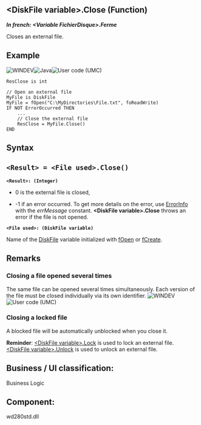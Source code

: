 


## &lt;DiskFile variable&gt;.Close (Function)

***In french: &lt;Variable FichierDisque&gt;.Ferme***



<a name="XUse"></a>
<a name="Use"></a>
<a name="description"></a>
Closes an external file.


<a name="Example1"></a>
<a name="sample_code"></a>

## Example

![WINDEV](https://doc.pcsoft.fr/ext/images/us/WD.png)![Java](https://doc.pcsoft.fr/ext/images/us/JAVA.png)![User code (UMC)](https://doc.pcsoft.fr/ext/images/us/MCU.png) 
```wl
ResClose is int

// Open an external file
MyFile is DiskFile
MyFile = fOpen("C:\MyDirectories\File.txt", foReadWrite)
IF NOT ErrorOccurred THEN
	...
	// Close the external file
	ResClose = MyFile.Close()
END
```

<a name="XSYNTAX"></a>
<a name="SYNTAX1"></a>

## Syntax

`<Result> = <File used>.Close()`
---

**`<Result>: (Integer)`**



- 0 is the external file is closed, 

- -1 if an error occurred. To get more details on the error, use [ErrorInfo](../WDLang1/3013008.md) with the *errMessage* constant. **&lt;DiskFile variable&gt;.Close** throws an error if the file is not opened.




**`<File used>: (DiskFile variable)`**

Name of the [DiskFile](../WDLang1/1410088883.md) variable initialized with [fOpen](../WDLang1/3036036.md) or [fCreate](../WDLang1/3036017.md).




<a name="NOTE0"></a>
<a name="NOTE0_1"></a>

## Remarks


### Closing a file opened several times
<a name="closing_file_opened_several_times_ELTPARAGRAPHE000272"></a>

The same file can be opened several times simultaneously. Each version of the file must be closed individually via its own identifier.
<a name="NOTE0_2"></a>
![WINDEV](https://doc.pcsoft.fr/ext/images/us/WD.png)![User code (UMC)](https://doc.pcsoft.fr/ext/images/us/MCU.png) 

### Closing a locked file
<a name="closing_locked_file_ELTPARAGRAPHE000284"></a>

A blocked file will be automatically unblocked when you close it.

**Reminder**: [&lt;DiskFile variable&gt;.Lock](../WDLang1/1410089037.md) is used to lock an external file. [&lt;DiskFile variable&gt;.Unlock](../WDLang1/1410089040.md) is used to unlock an external file.

<a name="XComponent"></a>

## Business / UI classification:
Business Logic
## Component:
wd280std.dll
